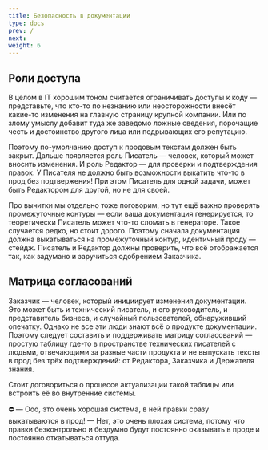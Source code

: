 ```yaml
---
title: Безопасность в документации
type: docs
prev: /
next: 
weight: 6
---
```


## Роли доступа

В целом в IT хорошим тоном считается ограничивать доступы к коду — представьте, что кто-то по незнанию или неосторожности внесёт какие-то изменения на главную страницу крупной компании. Или по злому умыслу добавит туда же заведомо ложные сведения, порочащие честь и достоинство другого лица или подрывающих его репутацию. 

Поэтому по-умолчанию доступ к продовым текстам должен быть закрыт. Дальше появляется роль Писатель — человек, который может вносить изменения. И роль Редактор — для проверки и подтверждения правок. У Писателя не должно быть возможности выкатить что-то в прод без подтвержения! При этом Писатель для одной задачи, может быть Редактором для другой, но не для своей.

Про вычитки мы отдельно тоже поговорим, но тут ещё важно проверять промежуточные контуры — если ваша документация генерируется, то теоретически Писатель может что-то сломать в генераторе. Такое случается редко, но стоит дорого. Поэтому сначала документация должна выкатываться на промежуточный контур, идентичный проду — стейдж. Писатель и Редактор должны проверить, что всё отображается так, как задумано и заручиться одобрением Заказчика.

## Матрица согласований

Заказчик — человек, который инициирует изменения документации. Это может быть и технический писатель, и его руководитель, и представитель бизнеса, и случайный пользователей, обнаруживший опечатку. Однако не все эти люди знают всё о продукте документации. Поэтому следует составить и поддерживать матрицу согласований — простую таблицу где-то в пространстве технических писателей с людьми, отвечающими за разные части продукта и не выпускать тексты в прод без трёх подтверждений: от Редактора, Заказчика и Держателя знания.

Стоит договориться о процессе актуализации такой таблицы или встроить её во внутренние системы.

<aside>
⛔ — Ооо, это очень хорошая система, в ней правки сразу выкатываются в прод!
— Нет, это очень плохая система, потому что правки безконтрольно и бездумно будут постоянно оказывать в проде и постоянно откатываться оттуда.

</aside>

